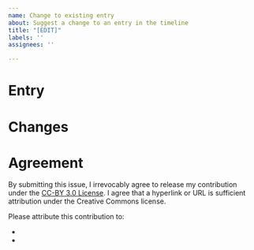 ```yaml
---
name: Change to existing entry
about: Suggest a change to an entry in the timeline
title: "[EDIT]"
labels: ''
assignees: ''

---
```


# Entry
<!-- Which entry should be changed? Title and/or date are helpful -->

# Changes
<!-- Make your suggestion here -->

# Agreement
By submitting this issue, I irrevocably agree to release my contribution under the [CC-BY 3.0 License](http://creativecommons.org/licenses/by/3.0/deed.en_US). I agree that a hyperlink or URL is sufficient attribution under the Creative Commons license.

Please attribute this contribution to:
* <!-- Your name here -->
* <!-- Link to your website, Twitter, etc. if you want me to link your name to something -->
